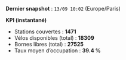 **Dernier snapshot** : `13/09 10:02` (Europe/Paris)

**KPI (instantané)**

- Stations couvertes : **1471**
- Vélos disponibles (total) : **18309**
- Bornes libres (total) : **27525**
- Taux moyen d’occupation : **39.4 %**
